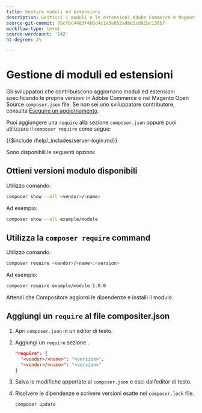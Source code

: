 ```yaml
---
title: Gestire moduli ed estensioni
description: Gestisci i moduli e le estensioni Adobe Commerce e Magenti Open Source tramite l’interfaccia a riga di comando e il gestore dei pacchetti Composer.
source-git-commit: 7bcfbc4483f4b6d4c1a5e852adbd1cd81bc136b7
workflow-type: tm+mt
source-wordcount: '142'
ht-degree: 2%

---
```



# Gestione di moduli ed estensioni

Gli sviluppatori che contribuiscono aggiornano moduli ed estensioni specificando le proprie versioni in Adobe Commerce o nel Magento Open Source `composer.json` file. Se non sei uno sviluppatore contributore, consulta [Eseguire un aggiornamento](../implementation/perform-upgrade.md).

Puoi aggiungere una `require` alla sezione `composer.json` oppure puoi utilizzare il `composer require` come segue:

{{$include /help/_includes/server-login.md}}

Sono disponibili le seguenti opzioni:

## Ottieni versioni modulo disponibili

Utilizzo comando:

```bash
composer show --all <vendor>/<name>
```

Ad esempio:

```bash
composer show --all example/module
```

## Utilizza la `composer require` command

Utilizzo comando:

```bash
composer require <vendor>/<name>:<version>
```

Ad esempio:

```bash
composer require example/module:1.0.0
```

Attendi che Compositore aggiorni le dipendenze e installi il modulo.

## Aggiungi un `require` al file compositer.json

1. Apri `composer.json` in un editor di testo.

1. Aggiungi un `require` sezione .

   ```json
   "require": {
     "<vendor>/<name>": "<version>",
     "<vendor>/<name>": "<version>"
   }
   ```

1. Salva le modifiche apportate al `composer.json` e esci dall’editor di testo.

1. Risolvere le dipendenze e scrivere versioni esatte nel `composer.lock` file.

   ```bash
   composer update
   ```
